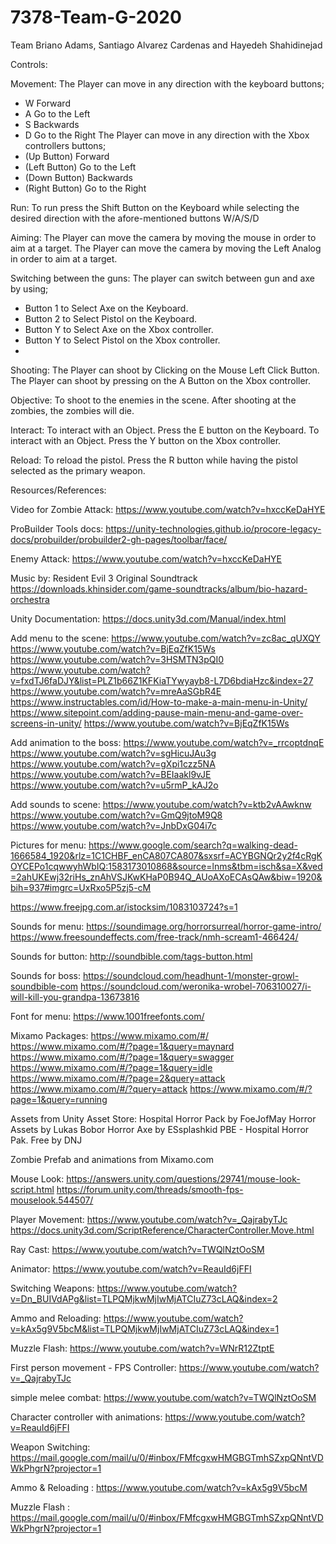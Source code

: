 # 7378-Team-G-2020
Team Briano Adams, Santiago Alvarez Cardenas and Hayedeh Shahidinejad



Controls:

 Movement:
The Player can move in any direction with the keyboard buttons;
-	W 	Forward
-	A	Go to the Left
-	S 	Backwards
-	D	Go to the Right
The Player can move in any direction with the Xbox controllers buttons;
-	(Up Button)		Forward
-	(Left Button)	Go to the Left
-	(Down Button)	Backwards
-	(Right Button)	Go to the Right



Run:
To run press the Shift Button on the Keyboard while selecting the desired direction with the afore-mentioned buttons W/A/S/D

Aiming:
The Player can move the camera by moving the mouse in order to aim at a target.
The Player can move the camera by moving the Left Analog in order to aim at a target.



Switching between the guns:
The player can switch between gun and axe by using;
-	Button 1 to Select Axe on the Keyboard.
-	Button 2 to Select Pistol on the Keyboard.
-	Button Y to Select Axe on the Xbox controller.
-	Button Y to Select Pistol on the Xbox controller.
-	

Shooting:
The Player can shoot by Clicking on the Mouse Left Click Button.
The Player can shoot by pressing on the A Button on the Xbox controller.



Objective:
To shoot to the enemies in the scene. After shooting at the zombies, the zombies will die.

Interact:
To interact with an Object. Press the E button on the Keyboard.
To interact with an Object. Press the Y button on the Xbox controller.


Reload:
To reload the pistol. Press the R button while having the pistol selected as the primary weapon.

Resources/References:

Video for Zombie Attack:
 https://www.youtube.com/watch?v=hxccKeDaHYE

ProBuilder Tools docs:
https://unity-technologies.github.io/procore-legacy-docs/probuilder/probuilder2-gh-pages/toolbar/face/

Enemy Attack:
https://www.youtube.com/watch?v=hxccKeDaHYE


Music by: Resident Evil 3 Original Soundtrack 
https://downloads.khinsider.com/game-soundtracks/album/bio-hazard-orchestra


Unity Documentation:
https://docs.unity3d.com/Manual/index.html 

Add menu to the scene:
https://www.youtube.com/watch?v=zc8ac_qUXQY
https://www.youtube.com/watch?v=BjEqZfK15Ws
https://www.youtube.com/watch?v=3HSMTN3pQI0
https://www.youtube.com/watch?v=fxdTJ6faDJY&list=PLZ1b66Z1KFKiaTYwyayb8-L7D6bdiaHzc&index=27
https://www.youtube.com/watch?v=mreAaSGbR4E
https://www.instructables.com/id/How-to-make-a-main-menu-in-Unity/
https://www.sitepoint.com/adding-pause-main-menu-and-game-over-screens-in-unity/
https://www.youtube.com/watch?v=BjEqZfK15Ws


Add animation to the boss:
https://www.youtube.com/watch?v=_rrcoptdnqE
https://www.youtube.com/watch?v=sgHicuJAu3g
https://www.youtube.com/watch?v=gXpi1czz5NA
https://www.youtube.com/watch?v=BEIaakl9vJE
https://www.youtube.com/watch?v=u5rmP_kAJ2o


Add sounds to scene:
https://www.youtube.com/watch?v=ktb2vAAwknw
https://www.youtube.com/watch?v=GmQ9jtoM9Q8
https://www.youtube.com/watch?v=JnbDxG04i7c


Pictures for menu:
https://www.google.com/search?q=walking-dead-1666584_1920&rlz=1C1CHBF_enCA807CA807&sxsrf=ACYBGNQr2y2f4cRgKOYCEPo1cqwwyhWbIQ:1583173010868&source=lnms&tbm=isch&sa=X&ved=2ahUKEwj32riHs_znAhVSJKwKHaP0B94Q_AUoAXoECAsQAw&biw=1920&bih=937#imgrc=UxRxo5P5zj5-cM

https://www.freejpg.com.ar/istocksim/1083103724?s=1

Sounds for menu: 
https://soundimage.org/horrorsurreal/horror-game-intro/
https://www.freesoundeffects.com/free-track/nmh-scream1-466424/

Sounds for button: 
http://soundbible.com/tags-button.html

Sounds for boss:
https://soundcloud.com/headhunt-1/monster-growl-soundbible-com
https://soundcloud.com/weronika-wrobel-706310027/i-will-kill-you-grandpa-13673816

Font for menu:
https://www.1001freefonts.com/

Mixamo Packages:
https://www.mixamo.com/#/
https://www.mixamo.com/#/?page=1&query=maynard
https://www.mixamo.com/#/?page=1&query=swagger
https://www.mixamo.com/#/?page=1&query=idle
https://www.mixamo.com/#/?page=2&query=attack
https://www.mixamo.com/#/?query=attack
https://www.mixamo.com/#/?page=1&query=running


Assets from Unity Asset Store:
Hospital Horror Pack by FoeJofMay 
Horror Assets by Lukas Bobor
Horror Axe by ESsplashkid
PBE - Hospital Horror Pak. Free by DNJ

Zombie Prefab and animations from Mixamo.com


Mouse Look:
https://answers.unity.com/questions/29741/mouse-look-script.html
https://forum.unity.com/threads/smooth-fps-mouselook.544507/

Player Movement:
https://www.youtube.com/watch?v=_QajrabyTJc
https://docs.unity3d.com/ScriptReference/CharacterController.Move.html

Ray Cast:
https://www.youtube.com/watch?v=TWQlNztOoSM


Animator: 
https://www.youtube.com/watch?v=ReauId6jFFI

Switching Weapons:
https://www.youtube.com/watch?v=Dn_BUIVdAPg&list=TLPQMjkwMjIwMjATCIuZ73cLAQ&index=2


Ammo and Reloading:
https://www.youtube.com/watch?v=kAx5g9V5bcM&list=TLPQMjkwMjIwMjATCIuZ73cLAQ&index=1

Muzzle Flash:
https://www.youtube.com/watch?v=WNrR12ZtptE

First person movement - FPS Controller:
https://www.youtube.com/watch?v=_QajrabyTJc

simple melee combat:
https://www.youtube.com/watch?v=TWQlNztOoSM

Character controller with animations:
https://www.youtube.com/watch?v=ReauId6jFFI

Weapon Switching:
https://mail.google.com/mail/u/0/#inbox/FMfcgxwHMGBGTmhSZxpQNntVDWkPhgrN?projector=1

Ammo & Reloading :
https://www.youtube.com/watch?v=kAx5g9V5bcM

Muzzle Flash :
https://mail.google.com/mail/u/0/#inbox/FMfcgxwHMGBGTmhSZxpQNntVDWkPhgrN?projector=1

